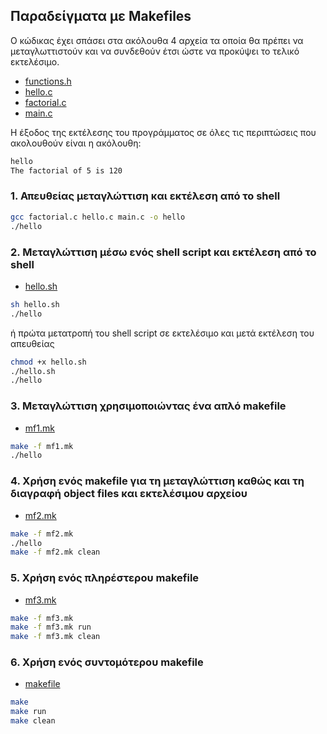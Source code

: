 ## Παραδείγματα με Makefiles 

Ο κώδικας έχει σπάσει στα ακόλουθα 4 αρχεία τα οποία θα πρέπει να μεταγλωττιστούν και να συνδεθούν έτσι ώστε να προκύψει το τελικό εκτελέσιμο. 

* [functions.h](functions.h)
* [hello.c](hello.c)
* [factorial.c](factorial.c)
* [main.c](main.c)

H έξοδος της εκτέλεσης του προγράμματος σε όλες τις περιπτώσεις που ακολουθούν είναι η ακόλουθη:

```bash
hello
The factorial of 5 is 120
```

### 1. Απευθείας μεταγλώττιση και εκτέλεση από το shell 

```bash
gcc factorial.c hello.c main.c -o hello
./hello
```

### 2. Μεταγλώττιση μέσω ενός shell script και εκτέλεση από το shell

* [hello.sh](hello.sh)

```bash
sh hello.sh
./hello
```

ή πρώτα μετατροπή του shell script σε εκτελέσιμο και μετά εκτέλεση του απευθείας 

```bash
chmod +x hello.sh
./hello.sh
./hello
```

### 3. Μεταγλώττιση χρησιμοποιώντας ένα απλό makefile

* [mf1.mk](mf1.mk)

```bash
make -f mf1.mk
./hello
```

### 4. Χρήση ενός makefile για τη μεταγλώττιση καθώς και τη διαγραφή object files και εκτελέσιμου αρχείου

* [mf2.mk](mf2.mk)

```bash
make -f mf2.mk
./hello
make -f mf2.mk clean
```

### 5. Χρήση ενός πληρέστερου makefile

* [mf3.mk](mf3.mk)

```bash
make -f mf3.mk
make -f mf3.mk run
make -f mf3.mk clean
```

### 6. Χρήση ενός συντομότερου makefile

* [makefile](makefile)

```bash
make 
make run
make clean
```
